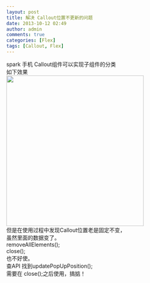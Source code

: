 ```yaml
---
layout: post
title: 解决 Callout位置不更新的问题
date: 2013-10-12 02:49
author: admin
comments: true
categories: [Flex]
tags: [Callout, Flex]
---
```

<div>spark 手机 Callout组件可以实现子组件的分类</div>
<div>如下效果</div>
<div><img class="alignnone" alt="" src="http://e.hiphotos.bdimg.com/album/s%3D550%3Bq%3D90%3Bc%3Dxiangce%2C100%2C100/sign=a1757e5b9058d109c0e3a9b7e163bd82/574e9258d109b3dee0a3f94dcebf6c81800a4cf2.jpg?referer=bfefebe8fe039245f8a2d43fac90&amp;x=.jpg" width="360" height="394" /></div>
<div></div>
<div>但是在使用过程中发现Callout位置老是固定不变，</div>
<div>虽然里面的数据变了。</div>
<div>removeAllElements();</div>
<div>close();</div>
<div>也不好使。</div>
<div>查API 找到updatePopUpPosition();</div>
<div>需要在 close();之后使用，搞掂！</div>

